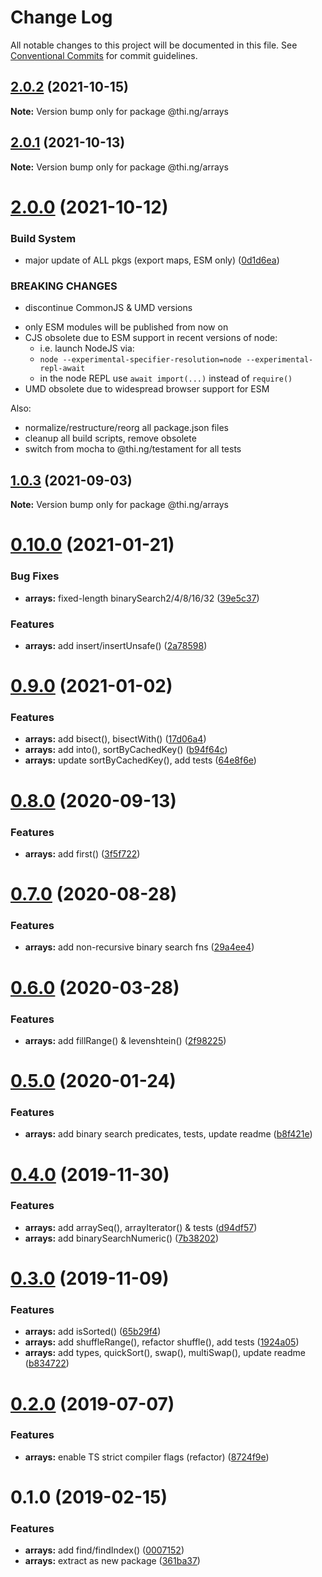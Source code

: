 # Change Log

All notable changes to this project will be documented in this file.
See [Conventional Commits](https://conventionalcommits.org) for commit guidelines.

## [2.0.2](https://github.com/thi-ng/umbrella/compare/@thi.ng/arrays@2.0.1...@thi.ng/arrays@2.0.2) (2021-10-15)

**Note:** Version bump only for package @thi.ng/arrays





## [2.0.1](https://github.com/thi-ng/umbrella/compare/@thi.ng/arrays@2.0.0...@thi.ng/arrays@2.0.1) (2021-10-13)

**Note:** Version bump only for package @thi.ng/arrays





# [2.0.0](https://github.com/thi-ng/umbrella/compare/@thi.ng/arrays@1.0.3...@thi.ng/arrays@2.0.0) (2021-10-12)


### Build System

* major update of ALL pkgs (export maps, ESM only) ([0d1d6ea](https://github.com/thi-ng/umbrella/commit/0d1d6ea9fab2a645d6c5f2bf2591459b939c09b6))


### BREAKING CHANGES

* discontinue CommonJS & UMD versions

- only ESM modules will be published from now on
- CJS obsolete due to ESM support in recent versions of node:
  - i.e. launch NodeJS via:
  - `node --experimental-specifier-resolution=node --experimental-repl-await`
  - in the node REPL use `await import(...)` instead of `require()`
- UMD obsolete due to widespread browser support for ESM

Also:
- normalize/restructure/reorg all package.json files
- cleanup all build scripts, remove obsolete
- switch from mocha to @thi.ng/testament for all tests






##  [1.0.3](https://github.com/thi-ng/umbrella/compare/@thi.ng/arrays@1.0.2...@thi.ng/arrays@1.0.3) (2021-09-03) 

**Note:** Version bump only for package @thi.ng/arrays 

#  [0.10.0](https://github.com/thi-ng/umbrella/compare/@thi.ng/arrays@0.9.2...@thi.ng/arrays@0.10.0) (2021-01-21) 

###  Bug Fixes 

- **arrays:** fixed-length binarySearch2/4/8/16/32 ([39e5c37](https://github.com/thi-ng/umbrella/commit/39e5c3736135f9a49daceee1fe4da9fbdbb96eab)) 

###  Features 

- **arrays:** add insert/insertUnsafe() ([2a78598](https://github.com/thi-ng/umbrella/commit/2a7859823d2fb56eef4ee7a6919fe70072475f42)) 

#  [0.9.0](https://github.com/thi-ng/umbrella/compare/@thi.ng/arrays@0.8.5...@thi.ng/arrays@0.9.0) (2021-01-02) 

###  Features 

- **arrays:** add bisect(), bisectWith() ([17d06a4](https://github.com/thi-ng/umbrella/commit/17d06a43e338aca5f2dc61110382363639daecc5)) 
- **arrays:** add into(), sortByCachedKey() ([b94f64c](https://github.com/thi-ng/umbrella/commit/b94f64c2c351cfed5ea9ade5e42ad0b7076ef9e9)) 
- **arrays:** update sortByCachedKey(), add tests ([64e8f6e](https://github.com/thi-ng/umbrella/commit/64e8f6e4e83c26c73e23a4831483bd328b78bc49)) 

#  [0.8.0](https://github.com/thi-ng/umbrella/compare/@thi.ng/arrays@0.7.0...@thi.ng/arrays@0.8.0) (2020-09-13) 

###  Features 

- **arrays:** add first() ([3f5f722](https://github.com/thi-ng/umbrella/commit/3f5f7226e5c0495086c973a33e91fc2666f4c68c)) 

#  [0.7.0](https://github.com/thi-ng/umbrella/compare/@thi.ng/arrays@0.6.15...@thi.ng/arrays@0.7.0) (2020-08-28) 

###  Features 

- **arrays:** add non-recursive binary search fns ([29a4ee4](https://github.com/thi-ng/umbrella/commit/29a4ee4d888ccb049df9b50a57e3884ce2d4d0f3)) 

#  [0.6.0](https://github.com/thi-ng/umbrella/compare/@thi.ng/arrays@0.5.6...@thi.ng/arrays@0.6.0) (2020-03-28) 

###  Features 

- **arrays:** add fillRange() & levenshtein() ([2f98225](https://github.com/thi-ng/umbrella/commit/2f98225d129c7c1ae6b88a4f0bea9227254fcf91)) 

#  [0.5.0](https://github.com/thi-ng/umbrella/compare/@thi.ng/arrays@0.4.0...@thi.ng/arrays@0.5.0) (2020-01-24) 

###  Features 

- **arrays:** add binary search predicates, tests, update readme ([b8f421e](https://github.com/thi-ng/umbrella/commit/b8f421eb8888fa1b57a9287f6841cd29952bf19f)) 

#  [0.4.0](https://github.com/thi-ng/umbrella/compare/@thi.ng/arrays@0.3.0...@thi.ng/arrays@0.4.0) (2019-11-30) 

###  Features 

- **arrays:** add arraySeq(), arrayIterator() & tests ([d94df57](https://github.com/thi-ng/umbrella/commit/d94df5786dddf6ef6915af79c3fbf0331ddfd2bd)) 
- **arrays:** add binarySearchNumeric() ([7b38202](https://github.com/thi-ng/umbrella/commit/7b38202480db71753d24aa52a9c09d3ac78d36ae)) 

#  [0.3.0](https://github.com/thi-ng/umbrella/compare/@thi.ng/arrays@0.2.5...@thi.ng/arrays@0.3.0) (2019-11-09) 

###  Features 

- **arrays:** add isSorted() ([65b29f4](https://github.com/thi-ng/umbrella/commit/65b29f487459c535acdbed3890c8a4e27d87ae2c)) 
- **arrays:** add shuffleRange(), refactor shuffle(), add tests ([1924a05](https://github.com/thi-ng/umbrella/commit/1924a05ea093e3d1d0b3f063cb331b330cee0c0a)) 
- **arrays:** add types, quickSort(), swap(), multiSwap(), update readme ([b834722](https://github.com/thi-ng/umbrella/commit/b83472237b3ba262dcbb644c8ccc516d0021bc84)) 

#  [0.2.0](https://github.com/thi-ng/umbrella/compare/@thi.ng/arrays@0.1.9...@thi.ng/arrays@0.2.0) (2019-07-07) 

###  Features 

- **arrays:** enable TS strict compiler flags (refactor) ([8724f9e](https://github.com/thi-ng/umbrella/commit/8724f9e)) 

#  0.1.0 (2019-02-15) 

###  Features 

- **arrays:** add find/findIndex() ([0007152](https://github.com/thi-ng/umbrella/commit/0007152)) 
- **arrays:** extract as new package ([361ba37](https://github.com/thi-ng/umbrella/commit/361ba37))
